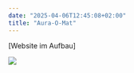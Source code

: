```yaml
---
date: "2025-04-06T12:45:08+02:00"
title: "Aura-O-Mat"
---
```


[Website im Aufbau]

![](/images/aura-o-mat.png)

